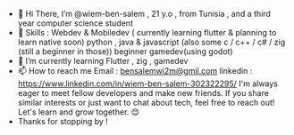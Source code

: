 - 👋 Hi There,
  I’m @wiem-ben-salem ,
  21 y.o ,
  from Tunisia ,
  and a third year computer science student 
- 👀 Skills :
  Webdev & Mobiledev ( currently learning flutter & planning to learn native soon)
  python , java & javascript (also some c / c++ / c# / zig (still a beginner in those))
  beginner gamedev(using godot) 
- 🌱 I’m currently learning
  Flutter , zig , gamedev 
- 📫 How to reach me
  Email : bensalemwi2m@gmil.com
  linkedin : https://www.linkedin.com/in/wiem-ben-salem-302322295/
  I'm always eager to meet fellow developers and make new friends. If you share similar interests or just want to chat about tech, feel free to reach out! Let's learn and grow together. 😊
- Thanks for stopping by !

<!---
wiem-b-salem/wiem-b-salem is a ✨ special ✨ repository because its `README.md` (this file) appears on your GitHub profile.
You can click the Preview link to take a look at your changes.
--->
